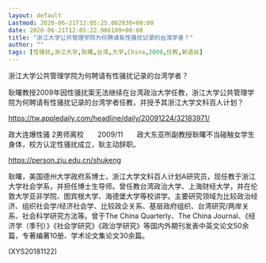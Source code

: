 ```yaml
---
layout: default
Lastmod: 2020-06-21T12:05:25.002830+00:00
date: 2020-06-21T12:05:22.986109+00:00
title: "浙江大学公共管理学院为何聘请有性骚扰记录的台湾学者？"
author: ""
tags: [性骚扰,浙江大学,耿曙,台湾,大学,China,2009,任教,新语丝]
---
```


浙江大学公共管理学院为何聘请有性骚扰记录的台湾学者？

耿曙教授2009年因性骚扰案无法继续在台湾政治大学任教，浙江大学公共管理学院为何聘请有性骚扰记录的台湾学者任教，并授予其浙江大学文科百人计划？

https://tw.appledaily.com/headline/daily/20091224/32183971/

政大连爆性骚 2男师离校　　2009/11　　政大东亚所副教授耿曙不当碰触女学生身体，校方认定性骚扰成立，耿主动辞职。

https://person.zju.edu.cn/shukeng

耿曙，美国德州大学政府系博士，浙江大学文科百人计划A研究员，现任教于浙江大学社会学系，并担任博士生导师。曾任教台湾政治大学、上海财经大学，并在伦敦大学亚非学院、图宾根大学、海德堡大学等校讲学。主要研究领域为比较政治经济、组织社会学/经济社会学、比较政企关系、基层政府组织、台湾研究/两岸关系、社会科学研究方法等。曾于The China Quarterly、The China Journal、《经济学（季刊）》《社会学研究》《政治学研究》等国内外期刊发表中英文论文50余篇，专著编著10册、学术论文集论文30余篇。

(XYS20181122)

